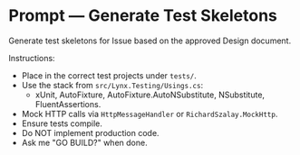 # Prompt — Generate Test Skeletons

Generate test skeletons for Issue <number> based on the approved Design document.

Instructions:
- Place in the correct test projects under `tests/`.
- Use the stack from `src/Lynx.Testing/Usings.cs`:
  - xUnit, AutoFixture, AutoFixture.AutoNSubstitute, NSubstitute, FluentAssertions.
- Mock HTTP calls via `HttpMessageHandler` or `RichardSzalay.MockHttp`.
- Ensure tests compile.
- Do NOT implement production code.
- Ask me "GO BUILD?" when done.

